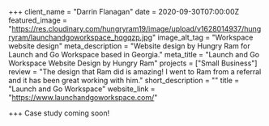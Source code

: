 +++
client_name = "Darrin Flanagan"
date = 2020-09-30T07:00:00Z
featured_image = "https://res.cloudinary.com/hungryram19/image/upload/v1628014937/hungryram/launchandgoworkspace_hqgqzp.jpg"
image_alt_tag = "Workspace website design"
meta_description = "Website design by Hungry Ram for Launch and Go Workspace based in Georgia."
meta_title = "Launch and Go Workspace Website Design by Hungry Ram"
projects = ["Small Business"]
review = "The design that Ram did is amazing! I went to Ram from a referral and it has been great working with him."
short_description = ""
title = "Launch and Go Workspace"
website_link = "https://www.launchandgoworkspace.com/"

+++
Case study coming soon!